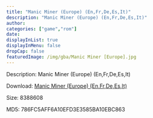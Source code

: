 ```yaml
---
title: "Manic Miner (Europe) (En,Fr,De,Es,It)"
description: "Manic Miner (Europe) (En,Fr,De,Es,It)"
author: 
categories: ["game","rom"]
date: 
displayInList: true
displayInMenu: false
dropCap: false
featuredImage: /img/gba/Manic Miner [Europe].jpg
---
```


Description: Manic Miner (Europe) (En,Fr,De,Es,It)

Download: <a style="text-decoration:underline;" href="https://mega.nz/#!TGAU2AjS!8eszJVOSNeqtGaEFWU2LYItRkz63o0stq-F7qYXOkaI" target = "_blank" rel = "nofollow" > Manic Miner (Europe) (En,Fr,De,Es,It)</a>

Size: 8388608

MD5: 786FC5AFF6A10EFD3E3585BA10EBC863

